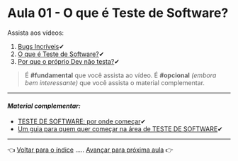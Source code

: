 # Aula 01 - O que é Teste de Software?

Assista aos vídeos:

  1. [Bugs Incríveis](https://youtu.be/t3v5r_SV4z0)✔
  2. [O que é Teste de Software?](https://youtu.be/exof9oWgIIk)✔
  3. [Por que o próprio Dev não testa?](https://youtu.be/AH0-IbmAStQ)✔

> É **#fundamental** que você assista ao vídeo. É **#opcional** _(embora bem interessante)_ que você assista o material complementar.

---

#### _Material complementar:_
* [TESTE DE SOFTWARE: por onde começar](https://youtu.be/NnamjfPYuiY)✔
* [Um guia para quem quer começar na área de TESTE DE SOFTWARE](https://youtu.be/YMJX3fROIec)✔

---

👈 [Voltar para o índice](../README.md) ..... [Avançar para próxima aula](../aula02/aula.md) 👉
